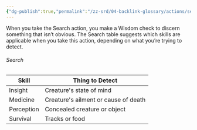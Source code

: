 ```yaml
---
{"dg-publish":true,"permalink":"/zz-srd/04-backlink-glossary/actions/search/","tags":["action"]}
---
```


When you take the Search action, you make a Wisdom check to discern something that isn’t obvious. The Search table suggests which skills are applicable when you take this action, depending on what you’re trying to detect.
###### Search
| Skill      | Thing to Detect                      |
| ---------- | ------------------------------------ |
| Insight    | Creature's state of mind             |
| Medicine   | Creature's ailment or cause of death |
| Perception | Concealed creature or object         |
| Survival   | Tracks or food                       |